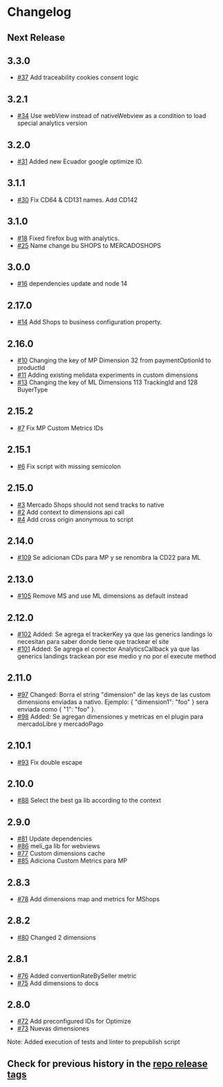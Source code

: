 # Changelog

## Next Release

## 3.3.0

- [#37](https://github.com/mercadolibre/fury_frontend-analytics/pull/37) Add traceability cookies consent logic

## 3.2.1

- [#34](https://github.com/mercadolibre/fury_frontend-analytics/pull/34) Use webView instead of nativeWebview as a condition to load special analytics version

## 3.2.0

- [#31](https://github.com/mercadolibre/fury_frontend-analytics/pull/31) Added new Ecuador google optimize ID.

## 3.1.1

- [#30](https://github.com/mercadolibre/fury_frontend-analytics/pull/30) Fix CD64 & CD131 names. Add CD142

## 3.1.0

- [#18](https://github.com/mercadolibre/fury_frontend-analytics/pull/18) Fixed firefox bug with analytics.
- [#25](https://github.com/mercadolibre/fury_frontend-analytics/pull/25) Name change bu SHOPS to MERCADOSHOPS

## 3.0.0

- [#16](https://github.com/mercadolibre/fury_frontend-analytics/pull/16/) dependencies update and node 14

## 2.17.0

- [#14](https://github.com/mercadolibre/fury_frontend-analytics/pull/14) Add Shops to business configuration property.

## 2.16.0

- [#10](https://github.com/mercadolibre/fury_frontend-analytics/pull/10) Changing the key of MP Dimension 32 from paymentOptionId to productId
- [#11](https://github.com/mercadolibre/fury_frontend-analytics/pull/11) Adding existing melidata experiments in custom dimensions
- [#13](https://github.com/mercadolibre/fury_frontend-analytics/pull/13) Changing the key of ML Dimensions 113 TrackingId and 128 BuyerType

## 2.15.2

- [#7](https://github.com/mercadolibre/fury_frontend-analytics/pull/7) Fix MP Custom Metrics IDs

## 2.15.1

- [#6](https://github.com/mercadolibre/fury_frontend-analytics/pull/6) Fix script with missing semicolon

## 2.15.0

- [#3](https://github.com/mercadolibre/fury_frontend-analytics/pull/3) Mercado Shops should not send tracks to native
- [#2](https://github.com/mercadolibre/fury_frontend-analytics/pull/2) Add context to dimensions api call 
- [#4](https://github.com/mercadolibre/fury_frontend-analytics/pull/4) Add cross origin anonymous to script 

## 2.14.0

- [#109](https://github.com/mercadolibre/frontend-analytics/pull/109) Se adicionan CDs para MP y se renombra la CD22 para ML

## 2.13.0

- [#105](https://github.com/mercadolibre/frontend-analytics/pull/105) Remove MS and use ML dimensions as default instead

## 2.12.0

- [#102](https://github.com/mercadolibre/frontend-analytics/pull/102) Added: Se agrega el trackerKey ya que las generics landings lo necesitan para saber donde tiene que trackear el site
- [#101](https://github.com/mercadolibre/frontend-analytics/pull/101) Added: Se agrega el conector AnalyticsCallback ya que las generics landings trackean por ese medio y no por el execute method

## 2.11.0

- [#97](https://github.com/mercadolibre/frontend-analytics/pull/97) Changed: Borra el string "dimension" de las keys de las custom dimensions enviadas a nativo. Ejemplo: { "dimension1": "foo" } sera enviada como { "1": "foo" }.
- [#98](https://github.com/mercadolibre/frontend-analytics/pull/98) Added: Se agregan dimensiones y metricas en el plugin para mercadoLibre y mercadoPago

## 2.10.1

- [#93](https://github.com/mercadolibre/frontend-analytics/pull/93) Fix double escape

## 2.10.0

- [#88](https://github.com/mercadolibre/frontend-analytics/pull/88) Select the best ga lib according to the context

## 2.9.0

- [#81](https://github.com/mercadolibre/frontend-analytics/pull/81) Update dependencies
- [#86](https://github.com/mercadolibre/frontend-analytics/pull/86) meli_ga lib for webviews
- [#77](https://github.com/mercadolibre/frontend-analytics/pull/77) Custom dimensions cache
- [#85](https://github.com/mercadolibre/frontend-analytics/pull/85) Adiciona Custom Metrics para MP

## 2.8.3

- [#78](https://github.com/mercadolibre/frontend-analytics/pull/78) Add dimensions map and metrics for MShops

## 2.8.2

- [#80](https://github.com/mercadolibre/frontend-analytics/pull/80) Changed 2 dimensions

## 2.8.1

- [#76](https://github.com/mercadolibre/frontend-analytics/pull/76) Added convertionRateBySeller metric
- [#75](https://github.com/mercadolibre/frontend-analytics/pull/75) Add dimensions to docs

## 2.8.0

- [#72](https://github.com/mercadolibre/frontend-analytics/pull/72) Add preconfigured IDs for Optimize
- [#73](https://github.com/mercadolibre/frontend-analytics/pull/73) Nuevas dimensiones

Note: Added execution of tests and linter to prepublish script

## Check for previous history in the [repo release tags](https://github.com/mercadolibre/frontend-analytics/releases)
